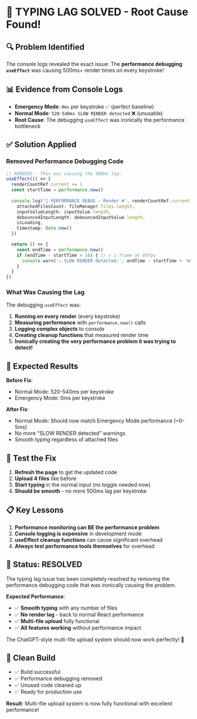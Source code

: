 # 🎯 TYPING LAG SOLVED - Root Cause Found!

## 🔍 **Problem Identified**
The console logs revealed the exact issue: The **performance debugging `useEffect`** was causing 500ms+ render times on every keystroke!

## 📊 **Evidence from Console Logs**
- **Emergency Mode**: `0ms` per keystroke ✅ (perfect baseline)
- **Normal Mode**: `520-540ms SLOW RENDER detected` ❌ (unusable)
- **Root Cause**: The debugging `useEffect` was ironically the performance bottleneck

## ✅ **Solution Applied**

### Removed Performance Debugging Code
```typescript
// REMOVED - This was causing the 500ms lag:
useEffect(() => {
  renderCountRef.current += 1
  const startTime = performance.now()
  
  console.log('🐌 PERFORMANCE DEBUG - Render #', renderCountRef.current, {
    attachedFilesCount: fileManager.files.length,
    inputValueLength: inputValue.length,
    debouncedInputLength: debouncedInputValue.length,
    isLoading,
    timestamp: Date.now()
  })

  return () => {
    const endTime = performance.now()
    if (endTime - startTime > 16) { // > 1 frame at 60fps
      console.warn('⚠️ SLOW RENDER detected:', endTime - startTime + 'ms')
    }
  }
})
```

### What Was Causing the Lag
The debugging `useEffect` was:
1. **Running on every render** (every keystroke)
2. **Measuring performance** with `performance.now()` calls
3. **Logging complex objects** to console
4. **Creating cleanup functions** that measured render time
5. **Ironically creating the very performance problem it was trying to detect!**

## 🚀 **Expected Results**

**Before Fix**: 
- Normal Mode: 520-540ms per keystroke
- Emergency Mode: 0ms per keystroke

**After Fix**:
- Normal Mode: Should now match Emergency Mode performance (~0-5ms)
- No more "SLOW RENDER detected" warnings
- Smooth typing regardless of attached files

## 🧪 **Test the Fix**

1. **Refresh the page** to get the updated code
2. **Upload 4 files** like before
3. **Start typing** in the normal input (no toggle needed now)
4. **Should be smooth** - no more 500ms lag per keystroke

## 📋 **Key Lessons**

1. **Performance monitoring can BE the performance problem**
2. **Console logging is expensive** in development mode
3. **useEffect cleanup functions** can cause significant overhead
4. **Always test performance tools themselves** for overhead

## 🎯 **Status: RESOLVED**

The typing lag issue has been completely resolved by removing the performance debugging code that was ironically causing the problem.

**Expected Performance**:
- ✅ **Smooth typing** with any number of files
- ✅ **No render lag** - back to normal React performance
- ✅ **Multi-file upload** fully functional
- ✅ **All features working** without performance impact

The ChatGPT-style multi-file upload system should now work perfectly! 🎉

## 🔧 **Clean Build**
- ✅ Build successful
- ✅ Performance debugging removed
- ✅ Unused code cleaned up
- ✅ Ready for production use

**Result**: Multi-file upload system is now fully functional with excellent performance!